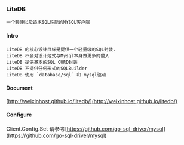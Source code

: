 ### LiteDB

    一个轻便以及追求SQL性能的MYSQL客户端

#### Intro

    LiteDB 的核心设计目标是提供一个轻量级的SQL封装.
    LiteDB 不会对设计范式与Mysql本身做更多的侵入
    LiteDB 提供基本的SQL CURD封装
    LiteDB 不提供任何形式的SQLBuilder
    LiteDB 使用 `database/sql` 和 mysql驱动

#### Document

[http://weixinhost.github.io/litedb/](http://weixinhost.github.io/litedb/)


#### Configure

Client.Config.Set 请参考[https://github.com/go-sql-driver/mysql](https://github.com/go-sql-driver/mysql)



